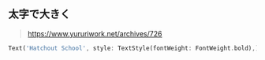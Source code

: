 
## 太字で大きく
>https://www.yururiwork.net/archives/726
```dart
Text('Hatchout School', style: TextStyle(fontWeight: FontWeight.bold),)
```




















